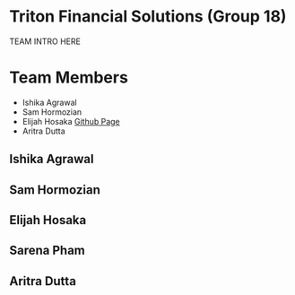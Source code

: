 # Triton Financial Solutions (Group 18)
TEAM INTRO HERE

# Team Members
- Ishika Agrawal
- Sam Hormozian
- Elijah Hosaka
    [Github Page](https://elijah-hosaka.github.io/cse110-lab-1/)
- Aritra Dutta

## Ishika Agrawal

## Sam Hormozian

## Elijah Hosaka

## Sarena Pham

## Aritra Dutta
